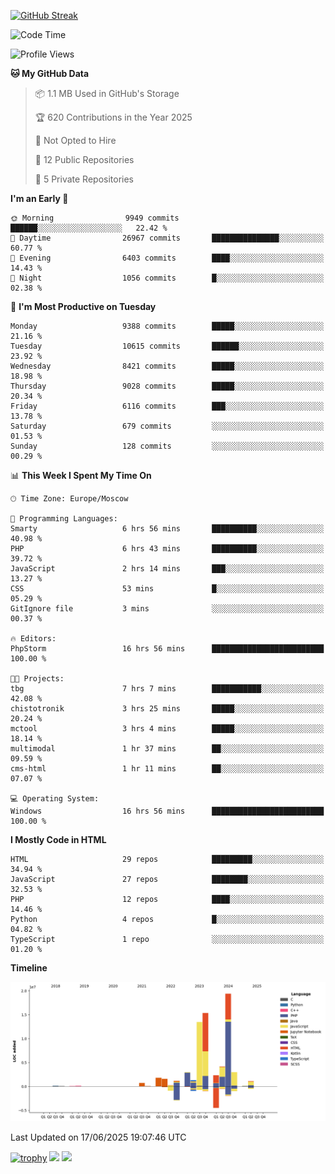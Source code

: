 [![GitHub Streak](https://github-readme-streak-stats.herokuapp.com/?user=yogik10)](https://git.io/streak-stats)
<!--START_SECTION:waka-->
![Code Time](http://img.shields.io/badge/Code%20Time-1%2C435%20hrs%2021%20mins-blue)

![Profile Views](http://img.shields.io/badge/Profile%20Views-0-blue)

**🐱 My GitHub Data** 

> 📦 1.1 MB Used in GitHub's Storage 
 > 
> 🏆 620 Contributions in the Year 2025
 > 
> 🚫 Not Opted to Hire
 > 
> 📜 12 Public Repositories 
 > 
> 🔑 5 Private Repositories 
 > 
**I'm an Early 🐤** 

```text
🌞 Morning                9949 commits        ██████░░░░░░░░░░░░░░░░░░░   22.42 % 
🌆 Daytime                26967 commits       ███████████████░░░░░░░░░░   60.77 % 
🌃 Evening                6403 commits        ████░░░░░░░░░░░░░░░░░░░░░   14.43 % 
🌙 Night                  1056 commits        █░░░░░░░░░░░░░░░░░░░░░░░░   02.38 % 
```
📅 **I'm Most Productive on Tuesday** 

```text
Monday                   9388 commits        █████░░░░░░░░░░░░░░░░░░░░   21.16 % 
Tuesday                  10615 commits       ██████░░░░░░░░░░░░░░░░░░░   23.92 % 
Wednesday                8421 commits        █████░░░░░░░░░░░░░░░░░░░░   18.98 % 
Thursday                 9028 commits        █████░░░░░░░░░░░░░░░░░░░░   20.34 % 
Friday                   6116 commits        ███░░░░░░░░░░░░░░░░░░░░░░   13.78 % 
Saturday                 679 commits         ░░░░░░░░░░░░░░░░░░░░░░░░░   01.53 % 
Sunday                   128 commits         ░░░░░░░░░░░░░░░░░░░░░░░░░   00.29 % 
```


📊 **This Week I Spent My Time On** 

```text
🕑︎ Time Zone: Europe/Moscow

💬 Programming Languages: 
Smarty                   6 hrs 56 mins       ██████████░░░░░░░░░░░░░░░   40.98 % 
PHP                      6 hrs 43 mins       ██████████░░░░░░░░░░░░░░░   39.72 % 
JavaScript               2 hrs 14 mins       ███░░░░░░░░░░░░░░░░░░░░░░   13.27 % 
CSS                      53 mins             █░░░░░░░░░░░░░░░░░░░░░░░░   05.29 % 
GitIgnore file           3 mins              ░░░░░░░░░░░░░░░░░░░░░░░░░   00.37 % 

🔥 Editors: 
PhpStorm                 16 hrs 56 mins      █████████████████████████   100.00 % 

🐱‍💻 Projects: 
tbg                      7 hrs 7 mins        ███████████░░░░░░░░░░░░░░   42.08 % 
chistotronik             3 hrs 25 mins       █████░░░░░░░░░░░░░░░░░░░░   20.24 % 
mctool                   3 hrs 4 mins        █████░░░░░░░░░░░░░░░░░░░░   18.14 % 
multimodal               1 hr 37 mins        ██░░░░░░░░░░░░░░░░░░░░░░░   09.59 % 
cms-html                 1 hr 11 mins        ██░░░░░░░░░░░░░░░░░░░░░░░   07.07 % 

💻 Operating System: 
Windows                  16 hrs 56 mins      █████████████████████████   100.00 % 
```

**I Mostly Code in HTML** 

```text
HTML                     29 repos            █████████░░░░░░░░░░░░░░░░   34.94 % 
JavaScript               27 repos            ████████░░░░░░░░░░░░░░░░░   32.53 % 
PHP                      12 repos            ████░░░░░░░░░░░░░░░░░░░░░   14.46 % 
Python                   4 repos             █░░░░░░░░░░░░░░░░░░░░░░░░   04.82 % 
TypeScript               1 repo              ░░░░░░░░░░░░░░░░░░░░░░░░░   01.20 % 
```



**Timeline**

![Lines of Code chart](https://raw.githubusercontent.com/Yogik10/Yogik10/main/assets/bar_graph.png)


 Last Updated on 17/06/2025 19:07:46 UTC
<!--END_SECTION:waka-->
[![trophy](https://github-profile-trophy.vercel.app/?username=yogik10)](https://github.com/ryo-ma/github-profile-trophy)
![](https://github-profile-summary-cards.vercel.app/api/cards/profile-details?username=yogik10&theme=solarized_dark)
![](https://github-profile-summary-cards.vercel.app/api/cards/most-commit-language?username=yogik10&theme=solarized_dark)


